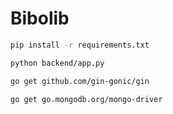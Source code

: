 # Bibolib

```bash
pip install -r requirements.txt
```
```bash
python backend/app.py
```
```bash
go get github.com/gin-gonic/gin
```
```bash
go get go.mongodb.org/mongo-driver
```


